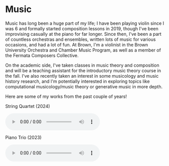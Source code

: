 # Music

Music has long been a huge part of my life; I have been playing violin since I was 6 and formally started composition lessons in 2019, though I've been improvising casually at the piano for far longer. Since then, I've been a part of countless orchestras and ensembles, written lots of music for various occasions, and had a lot of fun. At Brown, I'm a violinist in the Brown University Orchestra and Chamber Music Program, as well as a member of the Fermata Composers Collective.

On the academic side, I've taken classes in music theory and composition and will be a teaching assistant for the introductory music theory course in the fall. I've also recently taken an interest in some musicology and music history research, and I'm potentially interested in exploring topics like computational musicology/music theory or generative music in more depth.

Here are some of my works from the past couple of years!

String Quartet (2024)

<audio controls>
  <source src="quartet.mp3" type="audio/mp3">
  Your browser does not support the audio tag.
</audio>

Piano Trio (2023)

<audio controls>
  <source src="trio.mp3" type="audio/mp3">
  Your browser does not support the audio tag.
</audio>

